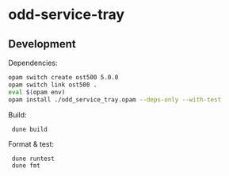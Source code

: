 # odd-service-tray

## Development

Dependencies:

```sh
opam switch create ost500 5.0.0
opam switch link ost500 .
eval $(opam env)
opam install ./odd_service_tray.opam --deps-only --with-test
```

Build:

     dune build
     
Format & test:

     dune runtest
     dune fmt

